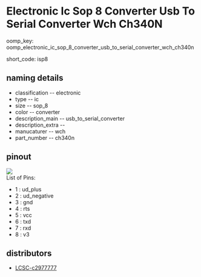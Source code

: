 # Electronic Ic Sop 8 Converter Usb To Serial Converter Wch Ch340N
oomp_key: oomp_electronic_ic_sop_8_converter_usb_to_serial_converter_wch_ch340n  

short_code: isp8
## naming details
* classification -- electronic
* type -- ic
* size -- sop_8
* color -- converter
* description_main -- usb_to_serial_converter
* description_extra -- 
* manucaturer -- wch
* part_number -- ch340n
## pinout
![](working_pinout_600.png)  
List of Pins:

* 1 : ud_plus
* 2 : ud_negative
* 3 : gnd
* 4 : rts
* 5 : vcc
* 6 : txd
* 7 : rxd
* 8 : v3
## distributors
* [LCSC-c2977777](https://lcsc.com/product-detail/c2977777.html)  



